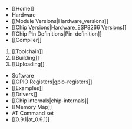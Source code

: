 * [[Home]]
* Hardware
 * [[Module Versions|Hardware_versions]]
 * [[Chip Versions|Hardware_ESP8266 Versions]]
 * [[Chip Pin Definitions|Pin-definition]]
* [[Compiler]]
 1. [[Toolchain]]
 1. [[Building]]
 1. [[Uploading]]
* Software
 * [[GPIO Registers|gpio-registers]]
 * [[Examples]]
 * [[Drivers]]
 * [[Chip internals|chip-internals]]
 * [[Memory Map]]
* AT Command set
 * [[0.9.1|at_0.9.1]]